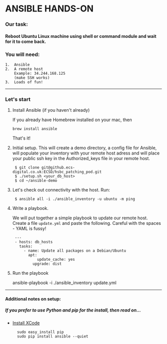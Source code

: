 # ANSIBLE HANDS-ON

### Our task:

#### Reboot Ubuntu Linux machine using shell or command module and wait for it to come back.

### You will need:

    1.  Ansible
    2.  A remote host
        Example: 34.244.168.125
        (make SSH works)
    3.  Loads of fun!
------
### Let's start
1. Install Ansible (if you haven't already)

    If you already have Homebrew installed on your mac, then 

    ```brew install ansible```

    That's it!

2. Initial setup. This will create a demo directory, a config file for Ansible, will populate your inventory with your remote host adress and will place your public ssh key in the Authorized_keys file in your remote host.

        $ git clone git@github.ecs-digital.co.uk:ECSD/hsbc_patching_pod.git
        $ ./setup.sh <your_db_host>
        $ cd ~/ansible-demo

3. Let's check out connectivity with the host. Run:

        $ ansible all -i ./ansible_inventory -u ubuntu -m ping

4. Write a playbook.

    We will put together a simple playbook to update our remote host. 
    Create a file `update.yml` and paste the following. Careful with the spaces - YAML is fussy!

        ---
        - hosts: db_hosts
          tasks:
            - name: Update all packages on a Debian/Ubuntu
              apt:
                  update_cache: yes
                upgrade: dist


5. Run the playbook

    ansible-playbook  -i ./ansible_inventory update.yml

-----------
#### Additional notes on setup:

##### If you prefer to use Python and pip for the install, then read on...
        
- [Install XCode](https://developer.apple.com/xcode/)

        sudo easy_install pip
        sudo pip install ansible --quiet